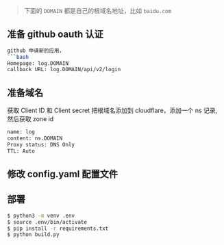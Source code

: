 > 下面的 `DOMAIN` 都是自己的根域名地址，比如 `baidu.com`

## 准备 github oauth 认证
```bash
github 申请新的应用，
```bash
Homepage: log.DOMAIN
callback URL: log.DOMAIN/api/v2/login
```

## 准备域名
获取 Client ID 和 Client secret 把根域名添加到 cloudflare，添加一个 ns 记录,然后获取 zone id
```bash
name: log
content: ns.DOMAIN
Proxy status: DNS Only
TTL: Auto
```

## 修改 config.yaml 配置文件

## 部署
```bash
$ python3 -m venv .env
$ source .env/bin/activate
$ pip install -r requirements.txt
$ python build.py
```
